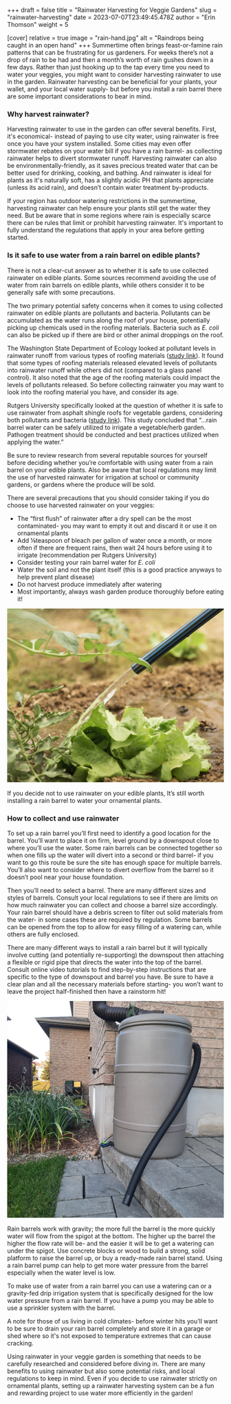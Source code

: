 +++
draft = false
title = "Rainwater Harvesting for Veggie Gardens"
slug = "rainwater-harvesting"
date = 2023-07-07T23:49:45.478Z
author = "Erin Thomson"
weight = 5

[cover]
relative = true
image = "rain-hand.jpg"
alt = "Raindrops being caught in an open hand"
+++
Summertime often brings feast-or-famine rain patterns that can be frustrating for us gardeners. For weeks there’s not a drop of rain to be had and then a month’s worth of rain gushes down in a few days. Rather than just hooking up to the tap every time you need to water your veggies, you might want to consider harvesting rainwater to use in the garden. Rainwater harvesting can be beneficial for your plants, your wallet, and your local water supply- but before you install a rain barrel there are some important considerations to bear in mind.

### Why harvest rainwater?

Harvesting rainwater to use in the garden can offer several benefits. First, it's economical- instead of paying to use city water, using rainwater is free once you have your system installed. Some cities may even offer stormwater rebates on your water bill if you have a rain barrel- as collecting rainwater helps to divert stormwater runoff. Harvesting rainwater can also be environmentally-friendly, as it saves precious treated water that can be better used for drinking, cooking, and bathing. And rainwater is ideal for plants as it's naturally soft, has a slightly acidic PH that plants appreciate (unless its acid rain), and doesn’t contain water treatment by-products. 

If your region has outdoor watering restrictions in the summertime, harvesting rainwater can help ensure your plants still get the water they need. But be aware that in some regions where rain is especially scarce there can be rules that limit or prohibit harvesting rainwater. It's important to fully understand the regulations that apply in your area before getting started.

### Is it safe to use water from a rain barrel on edible plants?

There is not a clear-cut answer as to whether it is safe to use collected rainwater on edible plants. Some sources recommend avoiding the use of water from rain barrels on edible plants, while others consider it to be generally safe with some precautions.

The two primary potential safety concerns when it comes to using collected rainwater on edible plants are pollutants and bacteria. Pollutants can be accumulated as the water runs along the roof of your house, potentially picking up chemicals used in the roofing materials. Bacteria such as *E. coli* can also be picked up if there are bird or other animal droppings on the roof.

The Washington State Department of Ecology looked at pollutant levels in rainwater runoff from various types of roofing materials ([study link](https://apps.ecology.wa.gov/publications/documents/1403033.pdf)). It found that some types of roofing materials released elevated levels of pollutants into rainwater runoff while others did not (compared to a glass panel control). It also noted that the age of the roofing materials could impact the levels of pollutants released. So before collecting rainwater you may want to look into the roofing material you have, and consider its age.

Rutgers University specifically looked at the question of whether it is safe to use rainwater from asphalt shingle roofs for vegetable gardens, considering both pollutants and bacteria ([study link](https://njaes.rutgers.edu/fs1218/)). This study concluded that “...rain barrel water can be safely utilized to irrigate a vegetable/herb garden. Pathogen treatment should be conducted and best practices utilized when applying the water.”

Be sure to review research from several reputable sources for yourself before deciding whether you’re comfortable with using water from a rain barrel on your edible plants. Also be aware that local regulations may limit the use of harvested rainwater for irrigation at school or community gardens, or gardens where the produce will be sold.

There are several precautions that you should consider taking if you do choose to use harvested rainwater on your veggies:

* The “first flush” of rainwater after a dry spell can be the most contaminated- you may want to empty it out and discard it or use it on ornamental plants
* Add ⅛teaspoon of bleach per gallon of water once a month, or more often if there are frequent rains, then wait 24 hours before using it to irrigate (recommendation per Rutgers University)
* Consider testing your rain barrel water for *E. coli*
* Water the soil and not the plant itself (this is a good practice anyways to help prevent plant disease)
* Do not harvest produce immediately after watering
* Most importantly, always wash garden produce thoroughly before eating it!

![A hose watering the soil beside a lettuce plant](hose-watering-lettuce.jpg)

If you decide not to use rainwater on your edible plants, It’s still worth installing a rain barrel to water your ornamental plants.

### How to collect and use rainwater

To set up a rain barrel you’ll first need to identify a good location for the barrel. You’ll want to place it on firm, level ground by a downspout close to where you’ll use the water. Some rain barrels can be connected together so when one fills up the water will divert into a second or third barrel- if you want to go this route be sure the site has enough space for multiple barrels. You’ll also want to consider where to divert overflow from the barrel so it doesn’t pool near your house foundation.

Then you’ll need to select a barrel. There are many different sizes and styles of barrels. Consult your local regulations to see if there are limits on how much rainwater you can collect and choose a barrel size accordingly. Your rain barrel should have a debris screen to filter out solid materials from the water- in some cases these are required by regulation. Some barrels can be opened from the top to allow for easy filling of a watering can, while others are fully enclosed.

There are many different ways to install a rain barrel but it will typically involve cutting (and potentially re-supporting) the downspout then attaching a flexible or rigid pipe that directs the water into the top of the barrel. Consult online video tutorials to find step-by-step instructions that are specific to the type of downspout and barrel you have. Be sure to have a clear plan and all the necessary materials before starting- you won’t want to leave the project half-finished then have a rainstorm hit!

![A rain barrel on a patio beside a garlic patch](rain-barrel.jpg)

Rain barrels work with gravity; the more full the barrel is the more quickly water will flow from the spigot at the bottom. The higher up the barrel the higher the flow rate will be- and the easier it will be to get a watering can under the spigot. Use concrete blocks or wood to build a strong, solid platform to raise the barrel up, or buy a ready-made rain barrel stand. Using a rain barrel pump can help to get more water pressure from the barrel especially when the water level is low.

To make use of water from a rain barrel you can use a watering can or a gravity-fed drip irrigation system that is specifically designed for the low water pressure from a rain barrel. If you have a pump you may be able to use a sprinkler system with the barrel.

A note for those of us living in cold climates- before winter hits you’ll want to be sure to drain your rain barrel completely and store it in a garage or shed where so it's not exposed to temperature extremes that can cause cracking.

Using rainwater in your veggie garden is something that needs to be carefully researched and considered before diving in. There are many benefits to using rainwater but also some potential risks, and local regulations to keep in mind. Even if you decide to use rainwater strictly on ornamental plants, setting up a rainwater harvesting system can be a fun and rewarding project to use water more efficiently in the garden!